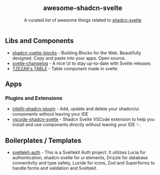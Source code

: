 <h2 align='center'>awesome-shadcn-svelte</h2>

<p align='center'>
A curated list of awesome things related to <a href='https://shadcn-svelte.com/'>shadcn-svelte</a>
<br><br>

## Libs and Components

- [shadcn-svelte-blocks](https://shadcn-svelte.com/blocks) - Building Blocks for the Web. Beautifully designed. Copy and paste into your apps. Open source.
- [svelte-changelog](https://github.com/WarningImHack3r/svelte-changelog) - A nice UI to stay up-to-date with Svelte releases
- [TZEZAR's TABLE](https://github.com/tzezar/table) - Table component made in svelte

## Apps

### Plugins and Extensions

- [intellij-shadcn-plugin](https://plugins.jetbrains.com/plugin/23479-shadcn-ui-components-manager) - Add, update and delete your shadcn/ui components without leaving your IDE
- [vscode-shadcn-svelte](https://marketplace.visualstudio.com/items?itemName=Selemondev.vscode-shadcn-svelte&ssr=false#overview) - Shadcn Svelte VSCode extension to help you install and use components directly without leaving your IDE ✨.

## Boilerplates / Templates

- [sveltekit-auth](https://github.com/delay/sveltekit-auth) - This is a Sveltekit Auth project. It utilizes Lucia for authentication, shadcn-svelte for ui elements, Drizzle for database connectivity and type safety, Lucide for icons, Zod and Superforms to handle forms and validation and Sveltekit.
